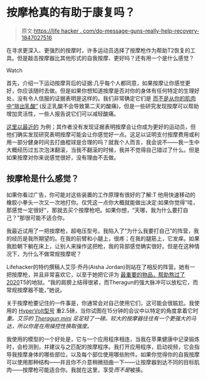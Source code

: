 # 按摩枪真的有助于康复吗？

> 原文:[https://life hacker . com/do-message-guns-really-help-recovery-1847027516](https://lifehacker.com/do-massage-guns-really-help-recovery-1847027516)

在寻求更深入、更强烈的按摩时，许多运动员选择了按摩枪作为帮助T2恢复的工具。但是敲击按摩器比其他形式的自我按摩、更好吗？还有用一个是什么感觉？

Watch

首先，介绍一下运动按摩背后的证据:几乎每个人都同意，如果按摩让你感觉更好，你应该随时去做。但是如果你想知道按摩是否对你的身体有任何特定的生理好处，没有令人信服的证据表明是这样的。我们非常确定它们是 [而不是从你的肌肉中“排出乳酸”](https://lifehacker.com/sports-massage-doesnt-flush-toxins-but-may-help-you-re-1680437328) (反正乳酸不会导致第二天的酸痛)，但是一些研究发现按摩可以帮助增加灵活性，一些人报告说它们可以减轻酸痛。

[这里以最近的](https://bmjopensem.bmj.com/content/6/1/e000614) 为例；其作者没有发现证据表明按摩会让你成为更好的运动员，但他们确实发现研究表明按摩可能会让你感觉好一点。这足以证明支付按摩费用或利用一部分健身时间去打曲棍球是合理的吗？就我个人而言，我会说不——我一生中大概经历过五次泡沫翻滚，当我不翻滚的时候，我并不觉得自己错过了什么。但是如果按摩对你来说感觉很好，没有理由不去做。

## 按摩枪是什么感觉？

如果你看过广告，你可能对这些装置的工作原理有很好的了解:T 他用快速移动的橡胶小拳头一次又一次地打你。仅凭这一点你大概就能做出决定:如果你觉得“哇，那感觉一定很好”，那就去买个按摩枪吧。如果你想，“天哪，我为什么要打自己？”那很可能不适合你。

我最近试用了一把按摩枪，超电压型号。我陷入了“为什么我要打自己”的阵营，我的经历是我所期望的。在我的前臂和小腿上，很疼；在我的腿筋上，它发痒。如果我脸朝下躺在床上，让别人来操作这把枪，我的背部感觉确实很好。但是在这种情况下，为什么不做常规按摩呢？

Lifehacker的特约撰稿人艾莎·乔丹(Aisha Jordan)则站在了相反的阵营。她有一把按摩枪，并且非常喜欢它，以至于她把它评为 [最重要的物品，帮助熬过了2020](https://lifehacker.com/the-essential-items-that-got-us-through-2020-1845911677)T5的地狱。“我的肩膀上结得很紧，而Theragun的强大脉冲可以放松它，而常规按摩器不能，”她说。

关于按摩枪要记住的一件事是，你通常会对自己使用它们，这可能会很尴尬。我使用的 [HyperVolt型号](https://hyperice.com/hypervolt-bluetooth?gclid=Cj0KCQjw--GFBhDeARIsACH_kdYfC4D8FBGtpPY7QT1sxcxmM4MMXTs2mtDSP9Zj7JrFUYCuzdvTNYIaAr2hEALw_wcB) 重2.5磅，当你试图在15分钟的会议中以特定的角度拿着它时*重。艾莎的 [Theragun mini](https://www.theragun.com/us/en-us/mini-us.html?gclid=Cj0KCQjw--GFBhDeARIsACH_kdaMjcR4OA_wJmKjvhgBN_vD-bOrhz88z7dy5v7bGgyMLx8uSbwr2tAaAtqjEALw_wcB) 足足轻了一磅。较大的按摩器往往有一个更强大的马达，所以你是在用操控性换取强度。*

我使用的模型的一个好处是，它与一个应用程序相连，当我在苹果健康中记录锻炼时，会检测到，并建议与之匹配的按摩程序。我打开应用程序，启动视频，它会指导我按摩身体的哪些部位，以及每个部位使用哪些附件。如果你觉得你的自我按摩可以使用那种结构——并且你不介意稍微扭曲一下——让按摩器到达不同的目标肌肉——按摩枪可能适合你。我就在这里，享受*而不是*被揍。
